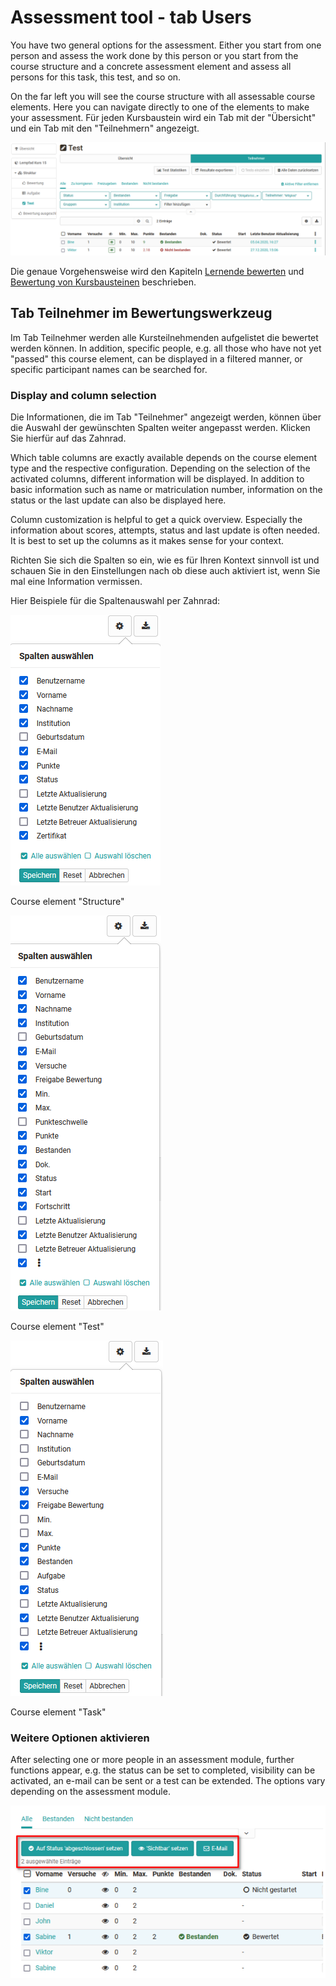 # Assessment tool - tab Users

You have two general options for the assessment. Either you start from one
person and assess the work done by this person or you start from the course
structure and a concrete assessment element and assess all persons for this
task, this test, and so on.

On the far left you will see the course structure with all assessable course
elements. Here you can navigate directly to one of the elements to make your assessment. 
Für jeden Kursbaustein wird ein Tab mit der "Übersicht" und ein Tab mit den "Teilnehmern" angezeigt. 

![Bewertungswerkzeug Teilnehmer Übersicht](assets/Bewertungswerkzeug_Teilnehmer_172.png)

Die genaue Vorgehensweise wird den Kapiteln [Lernende bewerten](../course_operation/Assessment_of_learners.de.md) und [Bewertung von Kursbausteinen](../course_operation/Assessment_of_course_modules.de.md) beschrieben.
## Tab Teilnehmer im Bewertungswerkzeug
Im Tab Teilnehmer werden alle Kursteilnehmenden aufgelistet die bewertet werden können. 
In addition, specific people, e.g. all those who have not yet "passed" this
course element, can be displayed in a filtered manner, or specific participant
names can be searched for.


### Display and column selection

Die Informationen, die im Tab "Teilnehmer" angezeigt werden, können über die Auswahl der gewünschten Spalten weiter angepasst werden. Klicken Sie hierfür auf das Zahnrad. 

Which table columns are exactly available depends on the course element type
and the respective configuration. Depending on the selection of the activated
columns, different information will be displayed. In addition to basic
information such as name or matriculation number, information on the status or
the last update can also be displayed here.

Column customization is helpful to get a quick overview. Especially the information about scores, attempts, status and last update is often needed. It
is best to set up the columns as it makes sense for your context.

Richten Sie sich die Spalten so ein, wie es für Ihren Kontext sinnvoll ist und schauen Sie in den Einstellungen nach ob diese auch aktiviert ist, wenn Sie mal eine Information vermissen.

Hier Beispiele für die Spaltenauswahl per Zahnrad: 

![](assets/Bewertungswerkzeug_Struktur_Spalte_172.png)

Course element "Structure"

![](assets/Bewertungswerkzeug_test_Spalte_172.png)

Course element "Test"

![](assets/Bewertungswerkzeug_aufgabe_Spalte_172.png)

Course element "Task"  
  
### Weitere Optionen aktivieren 

After selecting one or more people in an assessment module, further functions
appear, e.g. the status can be set to completed, visibility can be activated,
an e-mail can be sent or a test can be extended. The options vary depending on
the assessment module.

![](assets/Bewerungswerkzeug_Funktionen_erscheinen.png)



